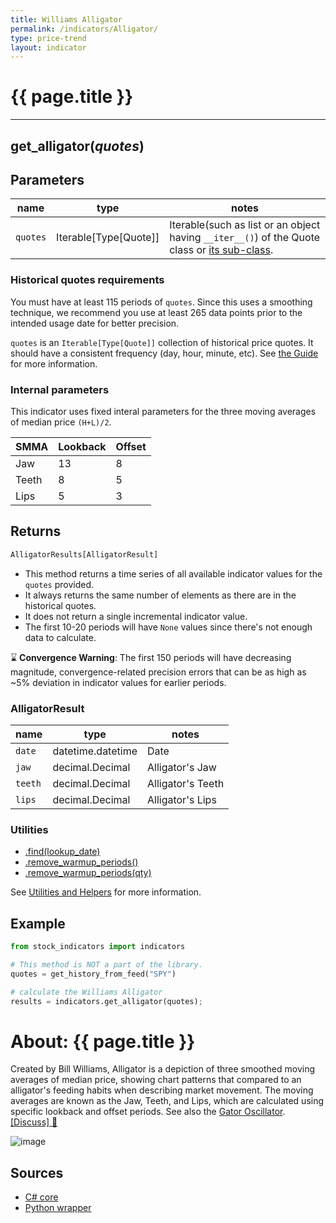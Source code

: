 ```yaml
---
title: Williams Alligator
permalink: /indicators/Alligator/
type: price-trend
layout: indicator
---
```


# {{ page.title }}
<hr>

## **get_alligator**(*quotes*)

## Parameters

| name | type | notes
| -- | -- | --
| `quotes` | Iterable[Type[Quote]] | Iterable(such as list or an object having `__iter__()`) of the Quote class or [its sub-class]({{site.baseurl}}/guide/#using-custom-quote-classes).

### Historical quotes requirements

You must have at least 115 periods of `quotes`. Since this uses a smoothing technique, we recommend you use at least 265 data points prior to the intended usage date for better precision.

`quotes` is an `Iterable[Type[Quote]]` collection of historical price quotes.  It should have a consistent frequency (day, hour, minute, etc).  See [the Guide]({{site.baseurl}}/guide/#historical-quotes) for more information.

### Internal parameters

This indicator uses fixed interal parameters for the three moving averages of median price `(H+L)/2`.

| SMMA | Lookback | Offset
| -- |-- |--
| Jaw | 13 | 8
| Teeth | 8 | 5
| Lips | 5 | 3

## Returns

```python
AlligatorResults[AlligatorResult]
```

- This method returns a time series of all available indicator values for the `quotes` provided.
- It always returns the same number of elements as there are in the historical quotes.
- It does not return a single incremental indicator value.
- The first 10-20 periods will have `None` values since there's not enough data to calculate.

:hourglass: **Convergence Warning**: The first 150 periods will have decreasing magnitude, convergence-related precision errors that can be as high as ~5% deviation in indicator values for earlier periods.

### AlligatorResult

| name | type | notes
| -- |-- |--
| `date` | datetime.datetime | Date
| `jaw` | decimal.Decimal | Alligator's Jaw
| `teeth` | decimal.Decimal | Alligator's Teeth
| `lips` | decimal.Decimal | Alligator's Lips

### Utilities

- [.find(lookup_date)]({{site.baseurl}}/utilities#find-indicator-result-by-date)
- [.remove_warmup_periods()]({{site.baseurl}}/utilities#remove-warmup-periods)
- [.remove_warmup_periods(qty)]({{site.baseurl}}/utilities#remove-warmup-periods)

See [Utilities and Helpers]({{site.baseurl}}/utilities#utilities-for-indicator-results) for more information.

## Example

```python
from stock_indicators import indicators

# This method is NOT a part of the library.
quotes = get_history_from_feed("SPY")

# calculate the Williams Alligator
results = indicators.get_alligator(quotes);
```

# About: {{ page.title }}

Created by Bill Williams, Alligator is a depiction of three smoothed moving averages of median price, showing chart patterns that compared to an alligator's feeding habits when describing market movement. The moving averages are known as the Jaw, Teeth, and Lips, which are calculated using specific lookback and offset periods.  See also the [Gator Oscillator](../Gator#content).
[[Discuss] :speech_balloon:]({{site.github.base_repository_url}}/discussions/385 "Community discussion about this indicator")

![image]({{site.charturl}}/Alligator.png)

## Sources

 - [C# core]({{site.base_sourceurl}}/a-d/Alligator/Alligator.cs)
 - [Python wrapper]({{site.sourceurl}}/alligator.py)
